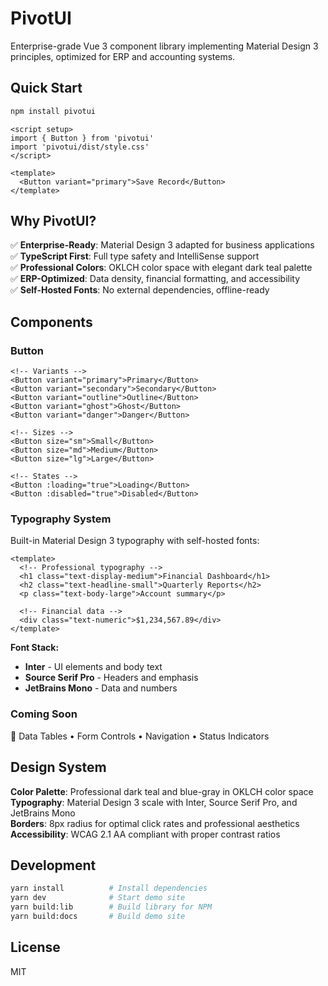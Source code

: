 # PivotUI

Enterprise-grade Vue 3 component library implementing Material Design 3 principles, optimized for ERP and accounting systems.

## Quick Start

```bash
npm install pivotui
```

```vue
<script setup>
import { Button } from 'pivotui'
import 'pivotui/dist/style.css'
</script>

<template>
  <Button variant="primary">Save Record</Button>
</template>
```

## Why PivotUI?

✅ **Enterprise-Ready**: Material Design 3 adapted for business applications  
✅ **TypeScript First**: Full type safety and IntelliSense support  
✅ **Professional Colors**: OKLCH color space with elegant dark teal palette  
✅ **ERP-Optimized**: Data density, financial formatting, and accessibility  
✅ **Self-Hosted Fonts**: No external dependencies, offline-ready

## Components

### Button
```vue
<!-- Variants -->
<Button variant="primary">Primary</Button>
<Button variant="secondary">Secondary</Button>
<Button variant="outline">Outline</Button>
<Button variant="ghost">Ghost</Button>
<Button variant="danger">Danger</Button>

<!-- Sizes -->
<Button size="sm">Small</Button>
<Button size="md">Medium</Button>
<Button size="lg">Large</Button>

<!-- States -->
<Button :loading="true">Loading</Button>
<Button :disabled="true">Disabled</Button>
```

### Typography System
Built-in Material Design 3 typography with self-hosted fonts:

```vue
<template>
  <!-- Professional typography -->
  <h1 class="text-display-medium">Financial Dashboard</h1>
  <h2 class="text-headline-small">Quarterly Reports</h2>
  <p class="text-body-large">Account summary</p>
  
  <!-- Financial data -->
  <div class="text-numeric">$1,234,567.89</div>
</template>
```

**Font Stack:**
- **Inter** - UI elements and body text
- **Source Serif Pro** - Headers and emphasis  
- **JetBrains Mono** - Data and numbers

### Coming Soon
🚧 Data Tables • Form Controls • Navigation • Status Indicators

## Design System

**Color Palette**: Professional dark teal and blue-gray in OKLCH color space  
**Typography**: Material Design 3 scale with Inter, Source Serif Pro, and JetBrains Mono  
**Borders**: 8px radius for optimal click rates and professional aesthetics  
**Accessibility**: WCAG 2.1 AA compliant with proper contrast ratios

## Development

```bash
yarn install          # Install dependencies
yarn dev              # Start demo site
yarn build:lib        # Build library for NPM
yarn build:docs       # Build demo site
```

## License

MIT
